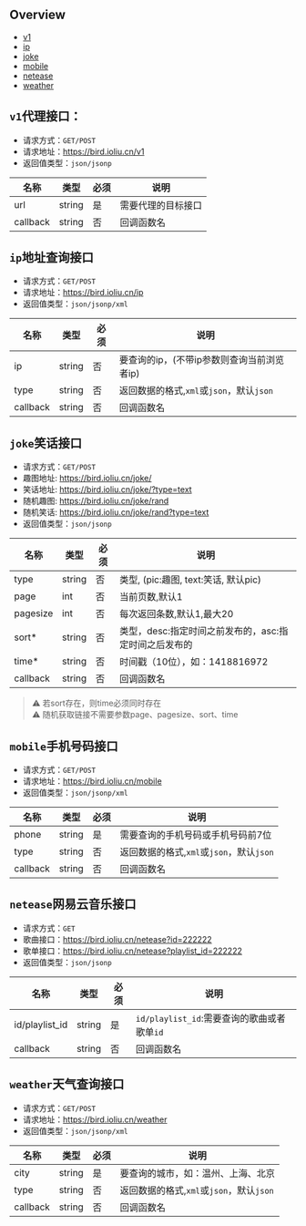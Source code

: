 ## Overview
- [v1](#-v1-)
- [ip](#-ip-)
- [joke](#-joke-)
- [mobile](#-mobile-)
- [netease](#-netease-)
- [weather](#-weather-)


## `v1`代理接口：
- 请求方式：`GET/POST`
- 请求地址：https://bird.ioliu.cn/v1
- 返回值类型：`json/jsonp`  

|名称|类型|必须|说明|  
|----|----|----|----|
|url|string|是|需要代理的目标接口|
|callback|string|否|回调函数名|

## `ip`地址查询接口
- 请求方式：`GET/POST`
- 请求地址：https://bird.ioliu.cn/ip
- 返回值类型：`json/jsonp/xml`

|名称|类型|必须|说明|  
|----|----|----|----|
|ip|string|否|要查询的ip，(不带ip参数则查询当前浏览者ip)|
|type|string|否|返回数据的格式,`xml`或`json`，默认`json`|
|callback|string|否|回调函数名|

## `joke`笑话接口
- 请求方式：`GET/POST`
- 趣图地址: https://bird.ioliu.cn/joke/
- 笑话地址: https://bird.ioliu.cn/joke/?type=text
- 随机趣图: https://bird.ioliu.cn/joke/rand
- 随机笑话: https://bird.ioliu.cn/joke/rand?type=text
- 返回值类型：`json/jsonp`

|名称|类型|必须|说明|  
|----|----|----|----|
|type|string|否|类型, (pic:趣图, text:笑话, 默认pic)|
|page|int|否|当前页数,默认1|
|pagesize|int|否|每次返回条数,默认1,最大20|
|sort*|string|否|类型，desc:指定时间之前发布的，asc:指定时间之后发布的|
|time*|string|否|时间戳（10位），如：1418816972|
|callback|string|否|回调函数名|
> ⚠️ 若sort存在，则time必须同时存在  
⚠️ 随机获取链接不需要参数page、pagesize、sort、time

## `mobile`手机号码接口
- 请求方式：`GET/POST`
- 请求地址：https://bird.ioliu.cn/mobile
- 返回值类型：`json/jsonp/xml`

|名称|类型|必须|说明|  
|----|----|----|----|
|phone|string|是|需要查询的手机号码或手机号码前7位|
|type|string|否|返回数据的格式,`xml`或`json`，默认`json`|
|callback|string|否|回调函数名|

## `netease`网易云音乐接口
- 请求方式：`GET`
- 歌曲接口：https://bird.ioliu.cn/netease?id=222222
- 歌单接口：https://bird.ioliu.cn/netease?playlist_id=222222
- 返回值类型：`json/jsonp`

|名称|类型|必须|说明|  
|----|----|----|----|
|id/playlist_id|string|是|`id/playlist_id`:需要查询的歌曲或者歌单`id`|
|callback|string|否|回调函数名|

## `weather`天气查询接口
- 请求方式：`GET/POST`
- 请求地址：https://bird.ioliu.cn/weather
- 返回值类型：`json/jsonp/xml`

|名称|类型|必须|说明|  
|----|----|----|----|
|city|string|是|要查询的城市，如：温州、上海、北京|
|type|string|否|返回数据的格式,`xml`或`json`，默认`json`|
|callback|string|否|回调函数名|
